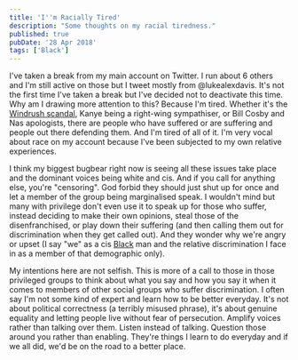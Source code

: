 ```yaml
---
title: 'I''m Racially Tired'
description: "Some thoughts on my racial tiredness."
published: true
pubDate: '28 Apr 2018'
tags: ['Black']
---
```


I've taken a break from my main account on Twitter. I run about 6 others and I'm still active on those but I tweet mostly from @lukealexdavis. It's not the first time I've taken a break but I've decided not to deactivate this time. Why am I drawing more attention to this? Because I'm tired. Whether it's the [Windrush scandal](https://en.wikipedia.org/wiki/Windrush_scandal), Kanye being a right-wing sympathiser, or Bill Cosby and Nas apologists, there are people who have suffered or are suffering and people out there defending them. And I'm tired of all of it. I'm very vocal about race on my account because I've been subjected to my own relative experiences.

I think my biggest bugbear right now is seeing all these issues take place and the dominant voices being white and cis. And if you call for anything else, you're "censoring". God forbid they should just shut up for once and let a member of the group being marginalised speak. I wouldn't mind but many with privilege don't even use it to speak up for those who suffer, instead deciding to make their own opinions, steal those of the disenfranchised, or play down their suffering (and then calling them out for discrimination when they get called out). And they wonder why we're angry or upset (I say "we" as a cis [Black](/jardim/black/) man and the relative discrimination I face in as a member of that demographic only).

My intentions here are not selfish. This is more of a call to those in those privileged groups to think about what you say and how you say it when it comes to members of other social groups who suffer discrimination. I often say I'm not some kind of expert and learn how to be better everyday. It's not about political correctness (a terribly misused phrase), it's about genuine equality and letting people live without fear of persecution. Amplify voices rather than talking over them. Listen instead of talking. Question those around you rather than enabling. They're things I learn to do everyday and if we all did, we'd be on the road to a better place.